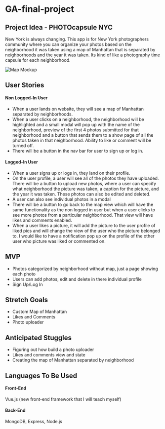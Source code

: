 # GA-final-project

## Project Idea - PHOTOcapsule NYC
New York is always changing. This app is for New York photographers community where you can organize your photos based on the neighborhood it was taken using a map of Manhattan that is separated by neighborhoods and the year it was taken. Its kind of like a photography time capsule for each neighborhood. 

![Map Mockup](/img/mockup.png)

## User Stories

#### Non Logged-In User 
* When a user lands on website, they will see a map of Manhattan separated by neighborhoods. 
* When a user clicks on a neighborhood, the neighborhood will be highlighted and a small modal will pop up with the name of the neighborhood, preview of the first 4 photos submitted for that neighborhood and a button that sends them to a show page of all the photos taken in that neighborhood. Ability to like or comment will be turned off. 
* There will be a button in the nav bar for user to sign up or log in.

#### Logged-In User
* When a user signs up or logs in, they land on their profile.
* On the user profile, a user will see all of the photos they have uploaded. There will be a button to upload new photos, where a user can specify what neighborhood the picture was taken, a caption for the picture, and the year it was taken. These photos can also be edited and deleted. 
* A user can also see individual photos in a modal
* There will be a button to go back to the map view which will have the same functionality as the non logged in user but when a user clicks to see more photos from a particular neighborhood. That view will have likes and comments enabled. 
* When a user likes a picture, it will add the picture to the user profile of liked pics and will change the view of the user who the picture belonged to. I would like to have a notification pop up on the profile of the other user who picture was liked or commented on. 

## MVP
* Photos categorized by neighborhood without map, just a page showing each photo
* Users can add photos, edit and delete in there individual profile 
* Sign Up/Log In 

## Stretch Goals
* Custom Map of Manhattan 
* Likes and Comments
* Photo uploader

## Anticipated Stuggles
* Figuring out how build a photo uploader
* Likes and comments view and state
* Creating the map of Manhattan separated by neighborhood

## Languages To Be Used

#### Front-End
Vue.js (new front-end framework that I will teach myself)

#### Back-End 
MongoDB, Express, Node.js
